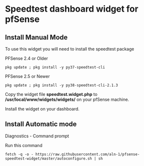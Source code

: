 # Speedtest dashboard widget for pfSense

## Install Manual Mode

To use this widget you will need to install the speedtest package

PFSense 2.4 or Older
```
pkg update ; pkg install -y py37-speedtest-cli
```
PFSense 2.5 or Newer
```
pkg update ; pkg install -y py38-speedtest-cli-2.1.3
```

Copy the widget file **speedtest.widget.php** to **/usr/local/www/widgets/widgets/** on your pfSense machine.

Install the widget on your dashboard.

## Install Automatic mode

Diagnostics - Command prompt

Run this command

```
fetch -q -o - https://raw.githubusercontent.com/aln-1/pfsense-speedtest-widget/master/autoconfigure.sh | sh
```
